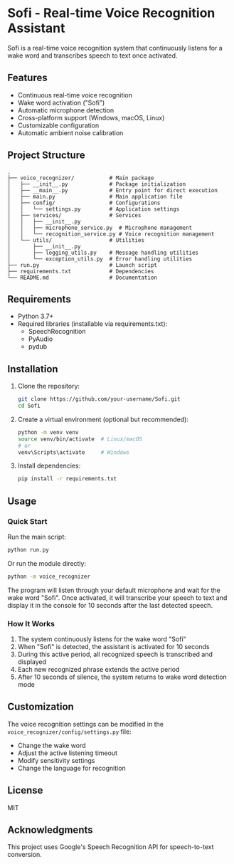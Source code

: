 # Sofi - Real-time Voice Recognition Assistant

Sofi is a real-time voice recognition system that continuously listens for a wake word and transcribes speech to text once activated.

## Features

- Continuous real-time voice recognition
- Wake word activation ("Sofi")
- Automatic microphone detection
- Cross-platform support (Windows, macOS, Linux)
- Customizable configuration
- Automatic ambient noise calibration

## Project Structure

```
.
├── voice_recognizer/           # Main package
│   ├── __init__.py             # Package initialization
│   ├── __main__.py             # Entry point for direct execution
│   ├── main.py                 # Main application file
│   ├── config/                 # Configurations
│   │   └── settings.py         # Application settings
│   ├── services/               # Services
│   │   ├── __init__.py
│   │   ├── microphone_service.py  # Microphone management
│   │   └── recognition_service.py # Voice recognition management
│   └── utils/                  # Utilities
│       ├── __init__.py
│       ├── logging_utils.py    # Message handling utilities
│       └── exception_utils.py  # Error handling utilities
├── run.py                      # Launch script
├── requirements.txt            # Dependencies
└── README.md                   # Documentation
```

## Requirements

- Python 3.7+
- Required libraries (installable via requirements.txt):
  - SpeechRecognition
  - PyAudio
  - pydub

## Installation

1. Clone the repository:
   ```bash
   git clone https://github.com/your-username/Sofi.git
   cd Sofi
   ```

2. Create a virtual environment (optional but recommended):
   ```bash
   python -m venv venv
   source venv/bin/activate  # Linux/macOS
   # or
   venv\Scripts\activate     # Windows
   ```

3. Install dependencies:
   ```bash
   pip install -r requirements.txt
   ```

## Usage

### Quick Start

Run the main script:

```bash
python run.py
```

Or run the module directly:

```bash
python -m voice_recognizer
```

The program will listen through your default microphone and wait for the wake word "Sofi". Once activated, it will transcribe your speech to text and display it in the console for 10 seconds after the last detected speech.

### How It Works

1. The system continuously listens for the wake word "Sofi"
2. When "Sofi" is detected, the assistant is activated for 10 seconds
3. During this active period, all recognized speech is transcribed and displayed
4. Each new recognized phrase extends the active period
5. After 10 seconds of silence, the system returns to wake word detection mode

## Customization

The voice recognition settings can be modified in the `voice_recognizer/config/settings.py` file:

- Change the wake word
- Adjust the active listening timeout
- Modify sensitivity settings
- Change the language for recognition

## License

MIT

## Acknowledgments

This project uses Google's Speech Recognition API for speech-to-text conversion. 